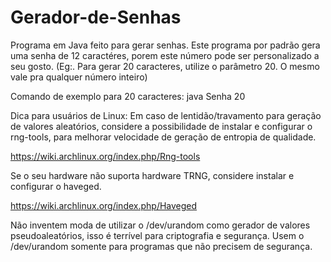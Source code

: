 # Gerador-de-Senhas
Programa em Java feito para gerar senhas.
Este programa por padrão gera uma senha de 12 caractéres, porem este número pode ser personalizado a seu gosto. (Eg:. Para gerar 20 caracteres, utilize o parâmetro 20. O mesmo vale pra qualquer número inteiro)

Comando de exemplo para 20 caracteres: java Senha 20

Dica para usuários de Linux:
Em caso de lentidão/travamento para geração de valores aleatórios, considere a possibilidade de instalar e configurar o rng-tools, para melhorar velocidade de geração de entropia de qualidade.

https://wiki.archlinux.org/index.php/Rng-tools

Se o seu hardware não suporta hardware TRNG, considere instalar e configurar o haveged.

https://wiki.archlinux.org/index.php/Haveged

Não inventem moda de utilizar o /dev/urandom como gerador de valores pseudoaleatórios, isso é terrível para criptografia e segurança. Usem o /dev/urandom somente para programas que não precisem de segurança.
